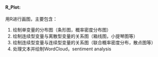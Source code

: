 #### R_Plot:
用R进行画图，主要包含：
1. 绘制单变量的分布图（条形图，概率密度分布图）
2. 绘制连续型变量与离散型变量的关系图（箱线图，小提琴图等）
3. 绘制连续型变量与连续型变量的关系图（联合概率密度分布，散点图等）
4. 处理文本并绘制WordCloud，sentiment analysis


